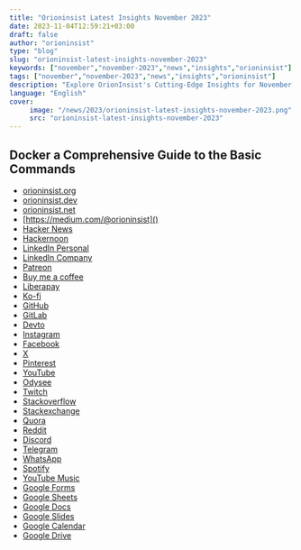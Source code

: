 ```yaml
---
title: "Orioninsist Latest Insights November 2023"
date: 2023-11-04T12:59:21+03:00
draft: false
author: "orioninsist"
type: "blog"
slug: "orioninsist-latest-insights-november-2023"
keywords: ["november","november-2023","news","insights","orioninsist"]
tags: ["november","november-2023","news","insights","orioninsist"]
description: "Explore OrionInsist's Cutting-Edge Insights for November 2023"
language: "English"
cover:
     image: "/news/2023/orioninsist-latest-insights-november-2023.png"
     src: "orioninsist-latest-insights-november-2023"
---
```


## Docker a Comprehensive Guide to the Basic Commands
- [orioninsist.org](https://orioninsist.org/project/devops/2023/2023-11/docker-a-comprehensive-guide-to-the-basic-commands/)
- [orioninsist.dev]()
- [orioninsist.net]()
- [https://medium.com/@orioninsist]()
- [Hacker News]()
- [Hackernoon]()
- [LinkedIn Personal]()
- [LinkedIn Company]()
- [Patreon]()
- [Buy me a coffee]()
- [Liberapay]()
- [Ko-fi]()
- [GitHub]()
- [GitLab]()
- [Devto]()
- [Instagram]()
- [Facebook]()
- [X]()
- [Pinterest]()
- [YouTube]()
- [Odysee]()
- [Twitch]()
- [Stackoverflow]()
- [Stackexchange]()
- [Quora]()
- [Reddit]()
- [Discord]()
- [Telegram]()
- [WhatsApp]()
- [Spotify]()
- [YouTube Music]()
- [Google Forms]()
- [Google Sheets]()
- [Google Docs]()
- [Google Slides]()
- [Google Calendar]()
- [Google Drive]()
